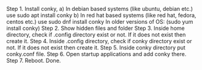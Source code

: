 Step 1. Install conky, 
    a) In debian based systems (like ubuntu, debian etc.) use 
        sudo apt install conky
    b) In red hat based systems (like red hat, fedora, centos etc.) use
        sudo dnf install conky
        In older versions of OS: (sudo yum install conky) 
Step 2. Show hidden files and folder
Step 3. Inside home directory, check if .config directory exist or not. If it does not exist then create it.
Step 4. Inside .config directory, check if conky directory exist or not. If it does not exist then create it.
Step 5. Inside conky directory put conky.conf file.
Step 6. Open startup applications and add conky there.
Step 7. Reboot. Done.